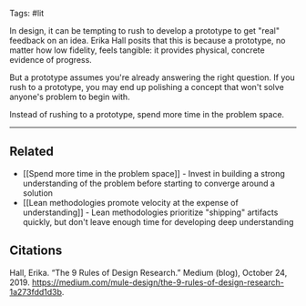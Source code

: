 Tags: #lit

In design, it can be tempting to rush to develop a prototype to get "real" feedback on an idea. Erika Hall posits that this is because a prototype, no matter how low fidelity, feels tangible: it provides physical, concrete evidence of progress. 

But a prototype assumes you're already answering the right question. If you rush to a prototype, you may end up polishing a concept that won't solve anyone's problem to begin with. 

Instead of rushing to a prototype, spend more time in the problem space. 

---
## Related
- [[Spend more time in the problem space]] - Invest in building a strong understanding of the problem before starting to converge around a solution
- [[Lean methodologies promote velocity at the expense of understanding]] - Lean methodologies prioritize "shipping" artifacts quickly, but don't leave enough time for developing deep understanding

## Citations
Hall, Erika. “The 9 Rules of Design Research.” Medium (blog), October 24, 2019. https://medium.com/mule-design/the-9-rules-of-design-research-1a273fdd1d3b.

